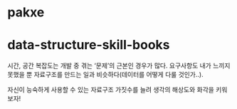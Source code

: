 # pakxe

# data-structure-skill-books
시간, 공간 복잡도는 개발 중 겪는 ‘문제’의 근본인 경우가 많다. 요구사항도 내가 느끼지 못했을 뿐 자료구조를 만드는 일과 비슷하다(데이터를 어떻게 다룰 것인가..).

자신이 능숙하게 사용할 수 있는 자료구조 가짓수를 늘려 생각의 해상도와 화각을 키워보자! 